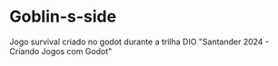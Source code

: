 # Goblin-s-side
Jogo survival criado no godot durante a trilha DIO "Santander 2024 - Criando Jogos com Godot"
